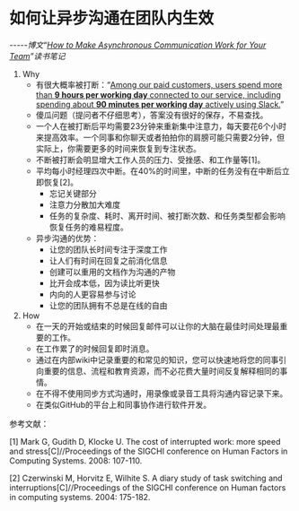 # 如何让异步沟通在团队内生效

*-----博文“[How to Make Asynchronous Communication Work for Your Team](https://tettra.com/article/asynchronous-communication/)”读书笔记*

1. Why
   - 有很大概率被打断：“[Among our paid customers, users spend more than **9 hours per working day** connected to our service, including spending about **90 minutes per working day** actively using Slack.](https://slack.com/intl/en-in/blog/news/work-is-fueled-by-true-engagement)”
   - 傻瓜问题（提问者不仔细思考），答案没有很好的保存，不易查找。
   - 一个人在被打断后平均需要23分钟来重新集中注意力，每天要花6个小时来提高效率。一个同事和你聊天或者拍拍你的肩膀可能只需要2分钟，但实际上，你需要更多的时间来恢复到专注状态。
   - 不断被打断会明显增大工作人员的压力、受挫感、和工作量等[1]。
   - 平均每小时经理四次中断。在40%的时间里，中断的任务没有在中断后立即恢复[2]。
     - 忘记关键部分
     - 注意力分散加大难度
     - 任务的复杂度、耗时、离开时间、被打断次数、和任务类型都会影响恢复任务的难易程度。
   - 异步沟通的优势：
     - 让您的团队长时间专注于深度工作
     - 让人们有时间在回复之前消化信息
     - 创建可以重用的文档作为沟通的产物
     - 比开会成本低，因为读比听更快
     - 内向的人更容易参与讨论
     - 让您的团队拥有不总是在线的自由
2. How
   - 在一天的开始或结束的时候回复邮件可以让你的大脑在最佳时间处理最重要的工作。
   - 在工作累了的时候回复即时消息。
   - 通过在内部wiki中记录重要的和常见的知识，您可以快速地将您的同事引向重要的信息、流程和教育资源，而不必花费大量时间反复解释相同的事情。
   - 在不得不使用同步方式沟通时，用录像或录音工具将沟通内容记录下来。
   - 在类似GitHub的平台上和同事协作进行软件开发。

参考文献：

[1] Mark G, Gudith D, Klocke U. The cost of interrupted work: more speed and stress[C]//Proceedings of the SIGCHI conference on Human Factors in Computing Systems. 2008: 107-110.

[2] Czerwinski M, Horvitz E, Wilhite S. A diary study of task switching and interruptions[C]//Proceedings of the SIGCHI conference on Human factors in computing systems. 2004: 175-182.